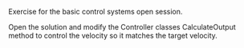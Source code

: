 Exercise for the basic control systems open session.

Open the solution and modify the Controller classes CalculateOutput method to
control the velocity so it matches the target velocity.

